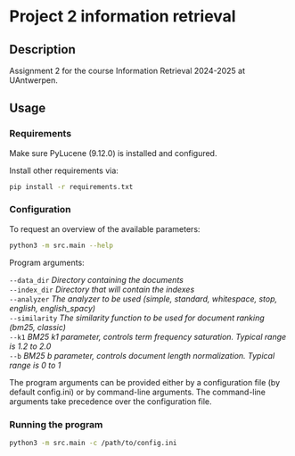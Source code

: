 # Project 2 information retrieval

## Description

Assignment 2 for the course Information Retrieval 2024-2025 at UAntwerpen.

## Usage

### Requirements

Make sure PyLucene (9.12.0) is installed and configured.

Install other requirements via:

```bash
pip install -r requirements.txt
```

### Configuration

To request an overview of the available parameters:

```bash
python3 -m src.main --help
```

Program arguments:

`--data_dir` *Directory containing the documents*  
`--index_dir` *Directory that will contain the indexes*  
`--analyzer` *The analyzer to be used (simple, standard, whitespace, stop, english, english_spacy)*  
`--similarity` *The similarity function to be used for document ranking (bm25, classic)*  
`--k1` *BM25 k1 parameter, controls term frequency saturation. Typical range is 1.2 to 2.0*  
`--b` *BM25 b parameter, controls document length normalization. Typical range is 0 to 1*  

The program arguments can be provided either by a configuration file (by default config.ini) or by command-line
arguments.
The command-line arguments take precedence over the configuration file.

### Running the program

```bash
python3 -m src.main -c /path/to/config.ini
```

